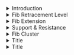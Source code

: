 
<details>
<summary>Introduction</summary>
<br>
  
  <img width="1392" alt="image" src="https://user-images.githubusercontent.com/75510135/201530902-2b8dce0b-9b1f-4b05-9428-58f1de03be32.png">

  <img width="1392" alt="image" src="https://user-images.githubusercontent.com/75510135/201531334-02ee640d-99f0-4197-bea3-c0a56313bfc4.png">

  <img width="1392" alt="image" src="https://user-images.githubusercontent.com/75510135/201531381-208b54fe-3ce8-4b4b-b6c8-bcd931c45895.png">

  <img width="1392" alt="image" src="https://user-images.githubusercontent.com/75510135/201531863-919f2a56-6f5f-491d-9508-7293322b2eaa.png">

  <img width="1392" alt="image" src="https://user-images.githubusercontent.com/75510135/201531871-b138b2ce-1d05-4156-b182-3bdc74398228.png">

  <img width="1392" alt="image" src="https://user-images.githubusercontent.com/75510135/201531892-82a54740-148c-4dab-be2d-e59b41416f2a.png">

  <img width="1392" alt="image" src="https://user-images.githubusercontent.com/75510135/201531968-68d0d920-defd-42a4-b50e-691db6d6f872.png">

  <img width="1392" alt="image" src="https://user-images.githubusercontent.com/75510135/201531980-16eeb7e6-ef42-431a-85d5-9b09aa3c06c1.png">

  <img width="1392" alt="image" src="https://user-images.githubusercontent.com/75510135/201532051-5749e992-9dbb-4e4b-845a-c3d871f92ca0.png">

  <img width="1392" alt="image" src="https://user-images.githubusercontent.com/75510135/201532021-a9391391-ef7c-4b50-9e3d-e3b57c763cdc.png">

  <img width="1392" alt="image" src="https://user-images.githubusercontent.com/75510135/201532083-08292c7d-5d44-4459-941b-dc456bed9f6f.png">

  <img width="1392" alt="image" src="https://user-images.githubusercontent.com/75510135/201532122-96bbffdf-513a-4578-bfad-e86e2478db79.png">

  

  
</details>


<details>
<summary>Fib Retracement Level</summary>
<br>

  <img width="1392" alt="image" src="https://user-images.githubusercontent.com/75510135/201532271-49e03f27-978d-41ed-8688-d9ca27a81297.png">

  - example
  <img width="1392" alt="image" src="https://user-images.githubusercontent.com/75510135/201532289-4c40dd5c-9b0a-48aa-9961-dba9869ab465.png">

  <img width="1392" alt="image" src="https://user-images.githubusercontent.com/75510135/201532323-35aff43d-765c-4b4c-b7b4-0cb557962985.png">

  <img width="1392" alt="image" src="https://user-images.githubusercontent.com/75510135/201532350-7faef5e8-1c38-45fb-8d33-256cf2381f88.png">

  - 61.8% retracement
  <img width="1392" alt="image" src="https://user-images.githubusercontent.com/75510135/201532705-9bbbdd55-be9f-48b1-a365-59373b12c66d.png">

  <img width="1392" alt="image" src="https://user-images.githubusercontent.com/75510135/201532745-bbd18737-5e47-4357-9a47-9c7385586c86.png">

  <img width="1392" alt="image" src="https://user-images.githubusercontent.com/75510135/201532765-e33230fb-995b-498c-b210-14a9b99eb391.png">

  <img width="1392" alt="image" src="https://user-images.githubusercontent.com/75510135/201532816-ae09ee5a-67b8-4d82-b8c8-17114f27aa89.png">

  
</details>


<details>
<summary>Fib Extension</summary>
<br>

  <img width="1392" alt="image" src="https://user-images.githubusercontent.com/75510135/201532933-caed8e71-742a-4703-876f-72acbee833a9.png">

  <img width="1392" alt="image" src="https://user-images.githubusercontent.com/75510135/201532993-abb47299-c883-4477-a326-c5f932015585.png">

  <img width="1392" alt="image" src="https://user-images.githubusercontent.com/75510135/201533002-eb823568-5183-4216-a936-36b239ef7fc1.png">

  - example

  <img width="1392" alt="image" src="https://user-images.githubusercontent.com/75510135/201533046-c40bb7d3-9266-473f-ac6a-764e05c397b9.png">

  - now set the fib ret in opposite direction to identify the target
  <img width="1392" alt="image" src="https://user-images.githubusercontent.com/75510135/201533100-382c731d-e870-4b5f-aaaa-9e4d395eb46a.png">

  
</details>

<details>
<summary>Support & Resistance</summary>
<br>

   <img width="1392" alt="image" src="https://user-images.githubusercontent.com/75510135/201533429-4de3735d-886a-4692-bd83-0c35c6d3961a.png">

   <img width="1392" alt="image" src="https://user-images.githubusercontent.com/75510135/201533538-720f7c2e-5298-4afd-a297-9e20cdb1ec61.png">

   <img width="1392" alt="image" src="https://user-images.githubusercontent.com/75510135/201533623-cf155cf9-25ef-4a90-862b-d5bcaaff18a6.png">

  <img width="1392" alt="image" src="https://user-images.githubusercontent.com/75510135/201533649-b74e3ac8-bb80-4155-bea8-4a411a895f4b.png">

  - example
  <img width="1392" alt="image" src="https://user-images.githubusercontent.com/75510135/201533739-8396f5ce-1655-4a9a-84f6-fcf75a06b218.png">

  <img width="1392" alt="image" src="https://user-images.githubusercontent.com/75510135/201533752-7f3751da-adc4-48ee-b2fc-f2abe2fd4e21.png">

  <img width="1392" alt="image" src="https://user-images.githubusercontent.com/75510135/201533776-e0eb78d4-a199-4f72-87d6-fa58fe4bd9e9.png">

  <img width="1392" alt="image" src="https://user-images.githubusercontent.com/75510135/201533848-f85e7072-9f8e-4b72-84d2-64d7b794c11c.png">

  <img width="1392" alt="image" src="https://user-images.githubusercontent.com/75510135/201533905-2d2bde51-d718-4d5f-8d09-d7a4fe925577.png">

  <img width="1392" alt="image" src="https://user-images.githubusercontent.com/75510135/201533927-8020ed50-2f21-4778-a232-e4d3cc2eb6af.png">

  
  
</details>

<details>
<summary>Fib Cluster</summary>
<br>

  <img width="1392" alt="image" src="https://user-images.githubusercontent.com/75510135/201534246-e611c799-d20b-479f-b696-5c1225f31594.png">

  <img width="1348" alt="image" src="https://user-images.githubusercontent.com/75510135/201534320-3b18d8de-3e05-4a0e-becd-32d12dd371b3.png">

  <img width="1392" alt="image" src="https://user-images.githubusercontent.com/75510135/201534335-556b8dcc-aaab-4c1d-bcd8-fd3ccf790e7c.png">

  <img width="1392" alt="image" src="https://user-images.githubusercontent.com/75510135/201534428-af2df43b-9e40-4c70-abf6-2e602ff87d24.png">

  <img width="1392" alt="image" src="https://user-images.githubusercontent.com/75510135/201534447-b061b57a-1f88-4956-8fa1-f95b3f9bd6de.png">

  <img width="1392" alt="image" src="https://user-images.githubusercontent.com/75510135/201534465-78ca4e55-dcc4-40bf-8dd1-29dd9308aff6.png">

  <img width="1392" alt="image" src="https://user-images.githubusercontent.com/75510135/201534505-437f4816-aea4-4ffb-8a1f-f60a2be7808b.png">

  - example, H4 time frame
  
  <img width="1392" alt="image" src="https://user-images.githubusercontent.com/75510135/201534592-082e9465-fdcb-464b-8737-2516556c555e.png">

  <img width="1392" alt="image" src="https://user-images.githubusercontent.com/75510135/201534607-5d5c3f1a-81a8-4de8-9010-ca344ab227da.png">

  - now switch to H1 timeframe
  <img width="1392" alt="image" src="https://user-images.githubusercontent.com/75510135/201534662-52722b91-20b7-4a70-b2c8-dc41a08c7e04.png">

  <img width="1392" alt="image" src="https://user-images.githubusercontent.com/75510135/201534676-48212be9-1c06-4bd0-b574-660ba73b79a0.png">

  <img width="1392" alt="image" src="https://user-images.githubusercontent.com/75510135/201534712-48d7863f-3752-44ae-9ce3-a9b3915f3e87.png">

  - now use feb ext for the last leg
  <img width="1392" alt="image" src="https://user-images.githubusercontent.com/75510135/201534785-00a00919-a186-42d0-aefd-216329287313.png">

  <img width="1392" alt="image" src="https://user-images.githubusercontent.com/75510135/201534795-d3e343ce-80e7-4d32-9be6-90a4daf4144a.png">

  
  
</details>

<details>
<summary>Title</summary>
<br>


  
</details>

<details>
<summary>Title</summary>
<br>


  
</details>

